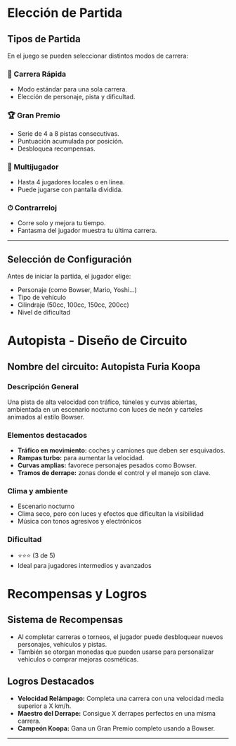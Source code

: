 # Elección de Partida

## Tipos de Partida

En el juego se pueden seleccionar distintos modos de carrera:

### 🏁 Carrera Rápida

- Modo estándar para una sola carrera.
- Elección de personaje, pista y dificultad.

### 🏆 Gran Premio

- Serie de 4 a 8 pistas consecutivas.
- Puntuación acumulada por posición.
- Desbloquea recompensas.

### 👥 Multijugador

- Hasta 4 jugadores locales o en línea.
- Puede jugarse con pantalla dividida.

### ⏱ Contrarreloj

- Corre solo y mejora tu tiempo.
- Fantasma del jugador muestra tu última carrera.

---

## Selección de Configuración

Antes de iniciar la partida, el jugador elige:

- Personaje (como Bowser, Mario, Yoshi…)
- Tipo de vehículo
- Cilindraje (50cc, 100cc, 150cc, 200cc)
- Nivel de dificultad

# Autopista - Diseño de Circuito

## Nombre del circuito: Autopista Furia Koopa

### Descripción General

Una pista de alta velocidad con tráfico, túneles y curvas abiertas, ambientada en un escenario nocturno con luces de neón y carteles animados al estilo Bowser.

### Elementos destacados

- **Tráfico en movimiento:** coches y camiones que deben ser esquivados.
- **Rampas turbo:** para aumentar la velocidad.
- **Curvas amplias:** favorece personajes pesados como Bowser.
- **Tramos de derrape:** zonas donde el control y el manejo son clave.

### Clima y ambiente

- Escenario nocturno
- Clima seco, pero con luces y efectos que dificultan la visibilidad
- Música con tonos agresivos y electrónicos

### Dificultad

- ⭐⭐⭐ (3 de 5)
- Ideal para jugadores intermedios y avanzados

# Recompensas y Logros

## Sistema de Recompensas

- Al completar carreras o torneos, el jugador puede desbloquear nuevos personajes, vehículos y pistas.
- También se otorgan monedas que pueden usarse para personalizar vehículos o comprar mejoras cosméticas.

## Logros Destacados

- **Velocidad Relámpago:** Completa una carrera con una velocidad media superior a X km/h.
- **Maestro del Derrape:** Consigue X derrapes perfectos en una misma carrera.
- **Campeón Koopa:** Gana un Gran Premio completo usando a Bowser.

---